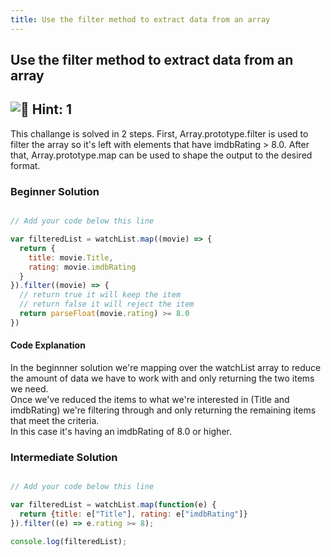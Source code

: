 ```yaml
---
title: Use the filter method to extract data from an array
---
```

## Use the filter method to extract data from an array

## ![:speech_balloon:](https://forum.freecodecamp.com/images/emoji/emoji_one/speech_balloon.png?v=3 ":speech_balloon:") Hint: 1
This challange is solved in 2 steps. 
First, Array.prototype.filter is used to filter the array so it's left with elements that have imdbRating > 8.0. 
After that, Array.prototype.map can be used to shape the output to the desired format.

### Beginner Solution

```javascript

// Add your code below this line

var filteredList = watchList.map((movie) => {
  return {
    title: movie.Title, 
    rating: movie.imdbRating
  }
}).filter((movie) => {
  // return true it will keep the item
  // return false it will reject the item
  return parseFloat(movie.rating) >= 8.0
})
```
#### Code Explanation
In the beginnner solution we're mapping over the watchList array to reduce the amount of data we have to work with and only returning the two items we need.  
Once we've reduced the items to what we're interested in (Title and imdbRating) we're filtering through and only returning the remaining items that meet the criteria.  
In this case it's having an imdbRating of 8.0 or higher.


### Intermediate Solution

```javascript

// Add your code below this line

var filteredList = watchList.map(function(e) {
  return {title: e["Title"], rating: e["imdbRating"]}
}).filter((e) => e.rating >= 8);

console.log(filteredList); 

```
